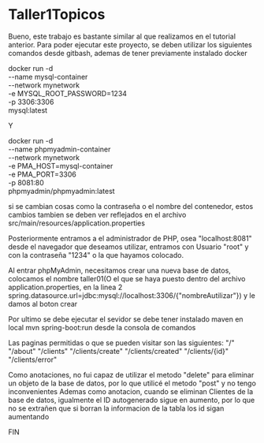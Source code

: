 # Taller1Topicos
Bueno, este trabajo es bastante similar al que realizamos en el tutorial anterior. 
Para poder ejecutar este proyecto, se deben utilizar los siguientes comandos desde gitbash, ademas de tener previamente instalado docker

docker run -d \
--name mysql-container \
--network mynetwork \
-e MYSQL_ROOT_PASSWORD=1234 \
-p 3306:3306 \
mysql:latest

Y 

docker run -d \
--name phpmyadmin-container \
--network mynetwork \
-e PMA_HOST=mysql-container \
-e PMA_PORT=3306 \
-p 8081:80 \
phpmyadmin/phpmyadmin:latest

si se cambian cosas como la contraseña o el nombre del contenedor, estos cambios tambien se deben ver reflejados en el archivo src/main/resources/application.properties

Posteriormente entramos a el administrador de PHP, osea "localhost:8081" desde el navegador que deseamos utilizar, entramos con Usuario "root" y con la contraseña "1234" o la que hayamos colocado.

Al entrar phpMyAdmin, necesitamos crear una nueva base de datos, colocamos el nombre taller01(O el que se haya puesto dentro del archivo application.properties, en la linea 2 spring.datasource.url=jdbc:mysql://localhost:3306/{"nombreAutilizar"}) y le damos al boton crear

Por ultimo se debe ejecutar el sevidor se debe tener instalado maven en local mvn spring-boot:run desde la consola de comandos

Las paginas permitidas o que se pueden visitar son las siguientes:
"/"
"/about"
"/clients"
"/clients/create"
"/clients/created"
"/clients/{id}"
"/clients/error"

Como anotaciones, no fui capaz de utilizar el metodo "delete" para eliminar un objeto de la base de datos, por lo que utilicé el metodo "post" y no tengo inconvenientes
Ademas como anotacion, cuando se eliminan Clientes de la base de datos, igualmente el ID autogenerado sigue en aumento, por lo que no se extrañen que si borran la informacion de la tabla
los id sigan aumentando

FIN
